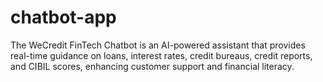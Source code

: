 # chatbot-app
The WeCredit FinTech Chatbot is an AI-powered assistant that provides real-time guidance on loans, interest rates, credit bureaus, credit reports, and CIBIL scores, enhancing customer support and financial literacy.
